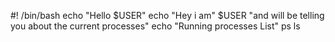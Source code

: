 #! /bin/bash
echo "Hello $USER"
echo "Hey i am" $USER "and will be telling you about the current processes"
echo "Running processes List"
ps
ls

